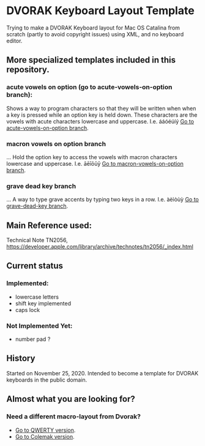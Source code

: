 # DVORAK Keyboard Layout Template
 Trying to make a DVORAK Keyboard layout for Mac OS Catalina from scratch (partly to avoid copyright issues) using XML, and no keyboard editor.


## More specialized templates included in this repository.
### acute vowels on option (go to acute-vowels-on-option branch):
Shows a way to program characters so that they will be written when when a key is pressed while an option key is held down. These characters are the vowels with acute characters lowercase and uppercase. I.e. ááóéúíý
[Go to acute-vowels-on-option branch][acute-vowels-on-option branch].

### macron vowels on option branch
... Hold the option key to access the vowels with macron characters lowercase and uppercase. I.e. āēīōūȳ
[Go to macron-vowels-on-option branch][macron-vowels-on-option branch].

### grave dead key branch
... A way to type grave accents by typing two keys in a row. I.e. àèìòùỳ
[Go to grave-dead-key branch][grave-dead-key branch].


## Main Reference used:
Technical Note TN2056,
https://developer.apple.com/library/archive/technotes/tn2056/_index.html

## Current status
### Implemented:
- lowercase letters
- shift key implemented
- caps lock

### Not Implemented Yet:
- number pad ?


## History
Started on November 25, 2020. Intended to become a template for DVORAK keyboards in the public domain.

## Almost what you are looking for?
### Need a different macro-layout from Dvorak?
- [Go to QWERTY version][qwerty-keyboard-layout-mac-template].
- [Go to Colemak version][colemak-keyboard-layout-mac-template].


[qwerty-keyboard-layout-mac-template]: https://github.com/elsanussi-s-mneina/qwerty-keyboard-layout-template-macos-catalina

[colemak-keyboard-layout-mac-template]: https://github.com/elsanussi-s-mneina/colemak-keyboard-layout-template-macos-catalina

[qwerty-keyboard-layout-mac-template]: https://github.com/elsanussi-s-mneina/qwerty-keyboard-layout-template-macos-catalina

[dvorak-keyboard-layout-mac-template]: https://github.com/elsanussi-s-mneina/dvorak-keyboard-layout-template-macos-catalina


[acute-vowels-on-option branch]: https://github.com/elsanussi-s-mneina/dvorak-keyboard-layout-template-macos-catalina/tree/acute-vowels-on-option

[macron-vowels-on-option branch]: https://github.com/elsanussi-s-mneina/dvorak-keyboard-layout-template-macos-catalina/tree/macron-vowels-on-option

[grave-dead-key branch]: https://github.com/elsanussi-s-mneina/dvorak-keyboard-layout-template-macos-catalina/tree/grave-dead-key